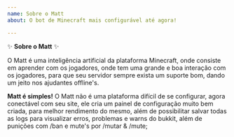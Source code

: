 ```yaml
---
name: Sobre o Matt
about: O bot de Minecraft mais configurável até agora!

---
```


:sparkles: **Sobre o Matt** :sparkles:

O Matt é uma inteligência artificial da plataforma Minecraft, onde consiste em aprender com os jogadores, onde tem uma grande e boa interação com os jogadores, para que seu servidor sempre exista um suporte bom, dando um jeito nos ajudantes offline's.

**Matt é simples!**
O Matt não é uma plataforma difícil de se configurar, agora conectável com seu site, ele cria um painel de configuração muito bem criada, para melhor rendimento do mesmo, além de possibilitar salvar todas as logs para visualizar erros, problemas e warns do bukkit, além de punições com /ban e mute's por /mutar & /mute;
